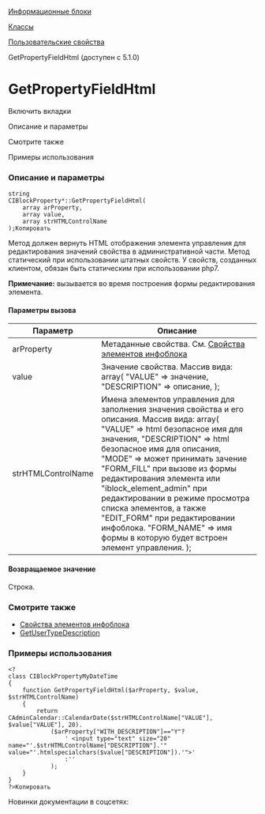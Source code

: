 [Информационные блоки](/api_help/iblock/index.php)

[Классы](/api_help/iblock/classes/index.php)

[Пользовательские свойства](/api_help/iblock/classes/user_properties/index.php)

GetPropertyFieldHtml (доступен с 5.1.0)

GetPropertyFieldHtml
====================

Включить вкладки

Описание и параметры

Смотрите также

Примеры использования

### Описание и параметры

```
string
CIBlockProperty*::GetPropertyFieldHtml(
	array arProperty,
	array value,
	array strHTMLControlName
);Копировать
```

Метод должен вернуть HTML отображения элемента управления для редактирования значений свойства в административной части. Метод статический при использовании штатных свойств. У свойств, созданных клиентом, обязан быть статическим при использовании php7.

**Примечание:** вызывается во время построения формы редактирования элемента.

#### Параметры вызова

| Параметр | Описание |
| --- | --- |
| arProperty | Метаданные свойства. См. [Свойства элементов инфоблока](/api_help/iblock/fields.php#fproperty) |
| value | Значение свойства. Массив вида:   array(   "VALUE" => значение,   "DESCRIPTION" => описание,   ); |
| strHTMLControlName | Имена элементов управления для заполнения значения свойства и его описания. Массив вида:   array(   "VALUE" => html безопасное имя для значения,   "DESCRIPTION" => html безопасное имя для описания,   "MODE" => может принимать зачение "FORM\_FILL" при вызове из формы редактирования элемента или "iblock\_element\_admin" при редактировании в режиме просмотра списка элементов, а также "EDIT\_FORM" при редактировании инфоблока.   "FORM\_NAME" => имя формы в которую будет встроен элемент управления.   ); |

#### Возвращаемое значение

Строка.

### Смотрите также

* [Свойства элементов инфоблока](/api_help/iblock/fields.php#fproperty)
* [GetUserTypeDescription](/api_help/iblock/classes/user_properties/GetUserTypeDescription.php)

### Примеры использования

```
<?
class CIBlockPropertyMyDateTime
{
	function GetPropertyFieldHtml($arProperty, $value, $strHTMLControlName)
	{
		return  CAdminCalendar::CalendarDate($strHTMLControlName["VALUE"], $value["VALUE"], 20).
			($arProperty["WITH_DESCRIPTION"]=="Y"?
				' <input type="text" size="20" name="'.$strHTMLControlName["DESCRIPTION"].'" value="'.htmlspecialchars($value["DESCRIPTION"]).'">'
				:''
			);
	}
}
?>Копировать
```

Новинки документации в соцсетях: